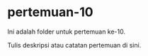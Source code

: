 ﻿# pertemuan-10

Ini adalah folder untuk pertemuan ke-10.

Tulis deskripsi atau catatan pertemuan di sini.
